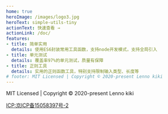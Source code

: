 ```yaml
---
home: true
heroImage: /images/logo3.jpg
heroText: simple-utils-tiny
actionText: 快速查看 →
actionLink: /doc/
features:
- title: 简单实用
  details: 使用ES6封装常用工具函数，支持node开发模式，支持全局引入
- title: 单元测试
  details: 覆盖率97%的单元测试，质量有保障
- title: 正则工具
  details: 实用的正则函数工具，特别支持限制输入类型、长度等
# footer: MIT Licensed | Copyright © 2020-present Lenno kiki
---
```


<p :style="{textAlign: 'center', color: '#4e6e8e'}">MIT Licensed | Copyright © 2020-present Lenno kiki</p>
<a href="http://www.beian.miit.gov.cn" target="_blank"  :style="{textAlign: 'center', color: '#4e6e8e !important', display: 'block', marginBottom: '30px'}">ICP:京ICP备15058397号-2</a>